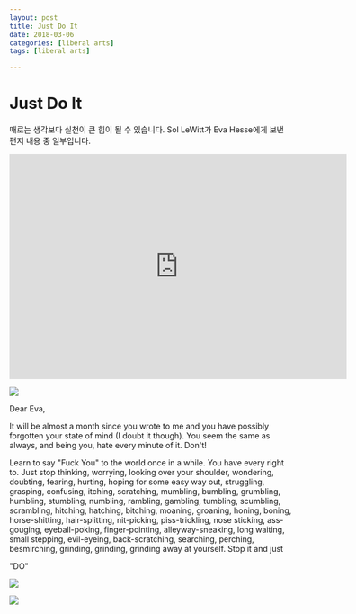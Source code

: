 ```yaml
---
layout: post
title: Just Do It
date: 2018-03-06
categories: [liberal arts]
tags: [liberal arts]

---
```



# Just Do It

때로는 생각보다 실천이 큰 힘이 될 수 있습니다. Sol LeWitt가 Eva Hesse에게 보낸 편지 내용 중 일부입니다.

<iframe width="600" height="400" src="https://www.youtube.com/embed/4P2XeCSHSeA" frameborder="0" allow="autoplay; encrypted-media" allowfullscreen></iframe>

![](http://sungsoo.github.com/images/hesse_lewitt.jpg)


Dear Eva,

It will be almost a month since you wrote to me and you have possibly forgotten your state of mind (I doubt it though). You seem the same as always, and being you, hate every minute of it. Don't! 

Learn to say "Fuck You" to the world once in a while. You have every right to. Just stop thinking, worrying, looking over your shoulder, wondering, doubting, fearing, hurting, hoping for some easy way out, struggling, grasping, confusing, itching, scratching, mumbling, bumbling, grumbling, humbling, stumbling, numbling, rambling, gambling, tumbling, scumbling, scrambling, hitching, hatching, bitching, moaning, groaning, honing, boning, horse-shitting, hair-splitting, nit-picking, piss-trickling, nose sticking, ass-gouging, eyeball-poking, finger-pointing, alleyway-sneaking, long waiting, small stepping, evil-eyeing, back-scratching, searching, perching, besmirching, grinding, grinding, grinding away at yourself. Stop it and just

"DO"

![](http://sungsoo.github.com/images/lewitt_do1.jpg)

![](http://sungsoo.github.com/images/lewitt_do2.jpg)
